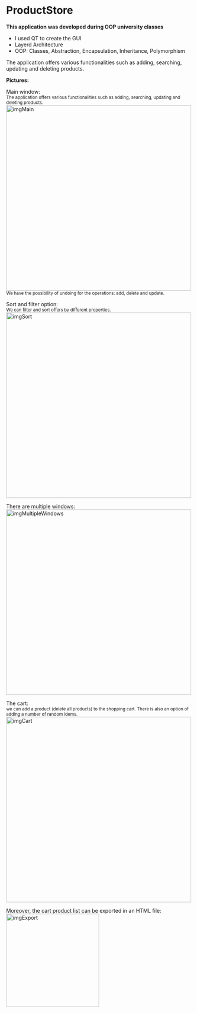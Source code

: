 # ProductStore

**This application was developed during OOP university classes**

- I used QT to create the GUI
- Layerd Architecture
- OOP:  Classes, Abstraction, Encapsulation, Inheritance, Polymorphism

The application offers various functionalities such as adding, searching, updating and deleting products.  

**Pictures:**

Main window:  
<sub> The application offers various functionalities such as adding, searching, updating and deleting products.</sub>  
<img width="500" alt="imgMain" src="https://github.com/andrea-muresan/ProductStore/assets/64708812/5664468c-17a6-41f7-ae6c-48b6b1be2f92">  
<sub>We have the possibility of undoing for the operations: add, delete and update.</sub>  


Sort and filter option:  
<sub> We can filter and sort offers by different properties. </sub>  
<img width="500" alt="imgSort" src="https://github.com/andrea-muresan/ProductStore/assets/64708812/4e7dfffa-066e-470d-b8a9-4bca003e146b">  


There are multiple windows:  
<img width="500" alt="imgMultipleWindows" src="https://github.com/andrea-muresan/ProductStore/assets/64708812/faa0ecce-4707-4de7-8dec-bb1761951b27">  


The cart:  
<sub> we can add a product (delete all products) to the shopping cart. There is also an option of adding a number of random idems. </sub>  
<img width="500" alt="imgCart" src="https://github.com/andrea-muresan/ProductStore/assets/64708812/3c9c1abf-4c17-4714-a2a2-644ad8447fa3">  


Moreover, the cart product list can be exported in an HTML file:  
<img width="251" alt="imgExport" src="https://github.com/andrea-muresan/ProductStore/assets/64708812/8ea91f95-14a0-449d-a247-acacbd715e3a">  

